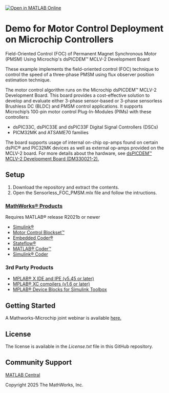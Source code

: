 [![Open in MATLAB Online](https://www.mathworks.com/images/responsive/global/open-in-matlab-online.svg)](https://matlab.mathworks.com/open/github/v1?repo=armandogarcia17/Sensorless_FOC_PMSM)

# Demo for Motor Control Deployment on Microchip Controllers
Field-Oriented Control (FOC) of Permanent Magnet Synchronous Motor (PMSM) Using Microchip's dsPICDEM™ MCLV-2 Development Board 

These example implements the field-oriented control (FOC) technique to control the speed of a three-phase PMSM using flux observer position estimation technique.

The motor control algorithm runs on the Microchip dsPICDEM™ MCLV-2 Development Board. This board provides a cost-effective solution to develop and evaluate either 3-phase sensor-based or 3-phase sensorless Brushless DC (BLDC) and PMSM control applications. It supports Microchip’s 100-pin motor control Plug-In-Modules (PIMs) with these controllers:
- dsPIC33C, dsPIC33E and dsPIC33F Digital Signal Controllers (DSCs)
- PICM32MK and ATSAME70 families

The board supports usage of internal on-chip op-amps found on certain dsPIC® and PIC32MK devices as well as external op-amps provided on the MCLV-2 board. For more details about the hardware, see [dsPICDEM™ MCLV-2 Development Board (DM330021-2).](https://www.microchip.com/en-us/development-tool/dm330021-2)

## Setup 

1. Download the repository and extract the contents.
2. Open the Sensorless_FOC_PMSM.mlx file and follow the intructions.


### [MathWorks®  Products](https://www.mathworks.com)

Requires MATLAB® release R2021b or newer
- [Simulink®](https://www.mathworks.com/products/simulink.html)
- [Motor Control Blockset™](https://www.mathworks.com/products/motor-control.html)
- [Embedded Coder®](https://www.mathworks.com/products/embedded-coder.html)
- [Stateflow®](https://www.mathworks.com/products/stateflow.html)
- [MATLAB® Coder™](https://www.mathworks.com/products/matlab-coder.html)
- [Simulink® Coder](https://www.mathworks.com/products/simulink-coder.html)

### 3rd Party Products

- [MPLAB® X IDE and IPE (v5.45 or later)](https://www.microchip.com/en-us/tools-resources/develop/mplab-x-ide)
- [MPLAB® XC compilers (v1.6 or later)](https://www.microchip.com/en-us/tools-resources/develop/mplab-xc-compilers)
- [MPLAB® Device Blocks for Simulink Toolbox](https://www.mathworks.com/matlabcentral/fileexchange/71892-mplab-device-blocks-for-simulink-dspic-pic32-and-sam-mcu)

## Getting Started 
A Mathworks-Microchip joint webinar is available [here.](https://www.mathworks.com/videos/motor-control-with-embedded-coder-for-microchip-mcus-1488570451176.html)

## License
The license is available in the *License.txt* file in this GitHub repository.

## Community Support
[MATLAB Central](https://www.mathworks.com/matlabcentral)

Copyright 2025 The MathWorks, Inc.
